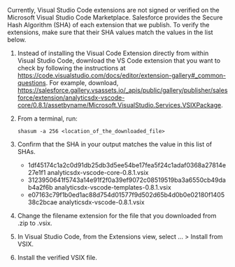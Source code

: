 Currently, Visual Studio Code extensions are not signed or verified on the
Microsoft Visual Studio Code Marketplace. Salesforce provides the Secure Hash
Algorithm (SHA) of each extension that we publish. To verify the extensions,
make sure that their SHA values match the values in the list below.

1. Instead of installing the Visual Code Extension directly from within Visual
   Studio Code, download the VS Code extension that you want to check by
   following the instructions at
   https://code.visualstudio.com/docs/editor/extension-gallery#_common-questions.
   For example, download,
   https://salesforce.gallery.vsassets.io/_apis/public/gallery/publisher/salesforce/extension/analyticsdx-vscode-core/0.8.1/assetbyname/Microsoft.VisualStudio.Services.VSIXPackage.

2. From a terminal, run:

    `shasum -a 256 <location_of_the_downloaded_file>`

3. Confirm that the SHA in your output matches the value in this list of SHAs.

   - 1df45174c1a2c0d91db25db3d5ee54be17fea5f24c1adaf0368a27814e27e1f1  analyticsdx-vscode-core-0.8.1.vsix
   - 3123950641f5743a14e91f2f0a39ef9072c08519519ba3a6550cb49dab4a2f6b  analyticsdx-vscode-templates-0.8.1.vsix
   - e07163c79f1b0ed1ac88d754d01577f9d502d65b4d0b0e02180f140538c2bcae  analyticsdx-vscode-0.8.1.vsix


4. Change the filename extension for the file that you downloaded from .zip to
.vsix.

5. In Visual Studio Code, from the Extensions view, select ... > Install from
VSIX.

6. Install the verified VSIX file.

